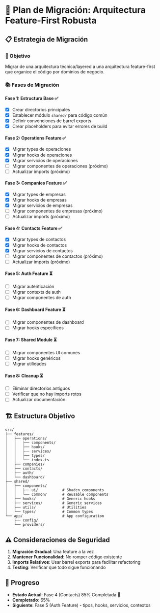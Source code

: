 # 🚀 Plan de Migración: Arquitectura Feature-First Robusta

## 📋 Estrategia de Migración

### 🎯 Objetivo
Migrar de una arquitectura técnica/layered a una arquitectura feature-first que organice el código por dominios de negocio.

### 📚 Fases de Migración

#### **Fase 1: Estructura Base** ✅
- [x] Crear directorios principales
- [x] Establecer módulo `shared/` para código común
- [x] Definir convenciones de barrel exports
- [x] Crear placeholders para evitar errores de build

#### **Fase 2: Operations Feature** ✅
- [x] Migrar types de operaciones
- [x] Migrar hooks de operaciones
- [x] Migrar servicios de operaciones
- [ ] Migrar componentes de operaciones (próximo)
- [ ] Actualizar imports (próximo)

#### **Fase 3: Companies Feature** ✅
- [x] Migrar types de empresas
- [x] Migrar hooks de empresas
- [x] Migrar servicios de empresas
- [ ] Migrar componentes de empresas (próximo)
- [ ] Actualizar imports (próximo)

#### **Fase 4: Contacts Feature** ✅
- [x] Migrar types de contactos
- [x] Migrar hooks de contactos
- [x] Migrar servicios de contactos
- [ ] Migrar componentes de contactos (próximo)
- [ ] Actualizar imports (próximo)

#### **Fase 5: Auth Feature** ⏳
- [ ] Migrar autenticación
- [ ] Migrar contexts de auth
- [ ] Migrar componentes de auth

#### **Fase 6: Dashboard Feature** ⏳
- [ ] Migrar componentes de dashboard
- [ ] Migrar hooks específicos

#### **Fase 7: Shared Module** ⏳
- [ ] Migrar componentes UI comunes
- [ ] Migrar hooks genéricos
- [ ] Migrar utilidades

#### **Fase 8: Cleanup** ⏳
- [ ] Eliminar directorios antiguos
- [ ] Verificar que no hay imports rotos
- [ ] Actualizar documentación

## 🏗️ Estructura Objetivo

```
src/
├── features/
│   ├── operations/
│   │   ├── components/
│   │   ├── hooks/
│   │   ├── services/
│   │   ├── types/
│   │   └── index.ts
│   ├── companies/
│   ├── contacts/
│   ├── auth/
│   └── dashboard/
├── shared/
│   ├── components/
│   │   ├── ui/           # Shadcn components
│   │   └── common/       # Reusable components
│   ├── hooks/            # Generic hooks
│   ├── services/         # Generic services
│   ├── utils/            # Utilities
│   └── types/            # Common types
└── app/                  # App configuration
    ├── config/
    └── providers/
```

## ⚠️ Consideraciones de Seguridad

1. **Migración Gradual**: Una feature a la vez
2. **Mantener Funcionalidad**: No romper código existente
3. **Imports Relativos**: Usar barrel exports para facilitar refactoring
4. **Testing**: Verificar que todo sigue funcionando

## 📝 Progreso

- **Estado Actual**: Fase 4 (Contacts) 85% Completada 🚀
- **Completado**: 65%
- **Siguiente**: Fase 5 (Auth Feature) - tipos, hooks, servicios, contextos